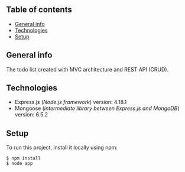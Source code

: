 ## Table of contents
- [General info](#general-info)
- [Technologies](#technologies)
- [Setup](#setup)


## General info

The todo list created with MVC architecture and REST API (CRUD).

## Technologies

- Express.js (<i>Node.js framework</i>) version: 4.18.1
- Mongoose (<i>intermediate library between Express.js and MongoDB</i>) version: 6.5.2

## Setup

To run this project, install it locally using npm:

```
$ npm install
$ node app
```


